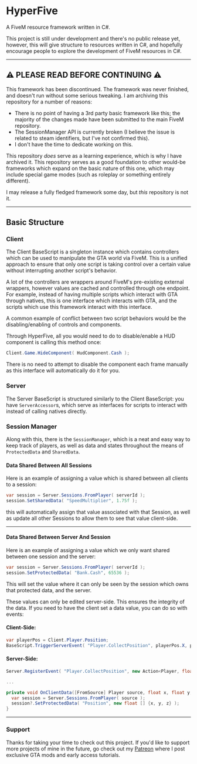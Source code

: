 # HyperFive
A FiveM resource framework written in C#.

This project is still under development and there's no public release yet, however, this will give structure to resources written in C#, and hopefully encourage people to explore the development of FiveM resources in C#.

____

## :warning: PLEASE READ BEFORE CONTINUING :warning:
This framework has been discontinued. The framework was never finished, and doesn't run without some serious tweaking. I am archiving this repository for a number of reasons:
- There is no point of having a 3rd party basic framework like this; the majority of the changes made have been submitted to the main FiveM repository.
- The SessionManager API is currently broken (I believe the issue is related to steam identifiers, but I've not confirmed this).
- I don't have the time to dedicate working on this.

This repository *does* serve as a learning experience, which is why I have archived it. This repository serves as a good foundation to other would-be frameworks which expand on the basic nature of this one, which may include special game modes (such as roleplay or something entirely different).

I may release a fully fledged framework some day, but *this* repository is not it.

____

## Basic Structure

### Client
The Client BaseScript is a singleton instance which contains controllers which can be used to manipulate the GTA world via FiveM. This is a unified approach to ensure that only one script is taking control over a certain value without interrupting another script's behavior.

A lot of the controllers are wrappers around FiveM's pre-existing external wrappers, however values are cached and controlled through one endpoint. For example, instead of having multiple scripts which interact with GTA through natives, this is one interface which interacts with GTA, and the scripts which use this framework interact with this interface.

A common example of conflict between two script behaviors would be the disabling/enabling of controls and components.

Through HyperFive, all you would need to do to disable/enable a HUD component is calling this method once:
```cs
Client.Game.HideComponent( HudComponent.Cash );
```

There is no need to attempt to disable the component each frame manually as this interface will automatically do it for you.

### Server
The Server BaseScript is structured similarly to the Client BaseScript: you have `ServerAccessor`s, which serve as interfaces for scripts to interact with instead of calling natives directly.


### Session Manager
Along with this, there is the `SessionManager`, which is a neat and easy way to keep track of players, as well as data and states throughout the means of `ProtectedData` and `SharedData`.

#### Data Shared Between All Sessions

Here is an example of assigning a value which is shared between all clients to a session:
```cs
var session = Server.Sessions.FromPlayer( serverId );
session.SetSharedData( "SpeedMultiplier", 1.75f );
```
this will automatically assign that value associated with that Session, as well as update all other Sessions to allow them to see that value client-side.

----

#### Data Shared Between Server And Session

Here is an example of assigning a value which we only want shared between one session and the server:
```cs
var session = Server.Sessions.FromPlayer( serverId );
session.SetProtectedData( "Bank.Cash", 65536 );
```
This will set the value where it can only be seen by the session which owns that protected data, and the server.

These values can only be edited server-side. This ensures the integrity of the data. If you need to have the client set a data value, you can do so with events:

#### Client-Side:
```cs
var playerPos = Client.Player.Position;
BaseScript.TriggerServerEvent( "Player.CollectPosition", playerPos.X, playerPos.Y, playerPos.Z );
```

#### Server-Side:
```cs
Server.RegisterEvent( "Player.CollectPosition", new Action<Player, float, float, float>( OnClientData ) );

...

private void OnClientData([FromSource] Player source, float x, float y, float z) {
  var session = Server.Sessions.FromPlayer( source );
  session?.SetProtectedData( "Position", new float [] {x, y, z} );
}
```

-----

### Support

Thanks for taking your time to check out this project. If you'd like to support more projects of mine in the future, go check out my [Patreon](https://patreon.com/mooshe) where I post exclusive GTA mods and early access tutorials.
